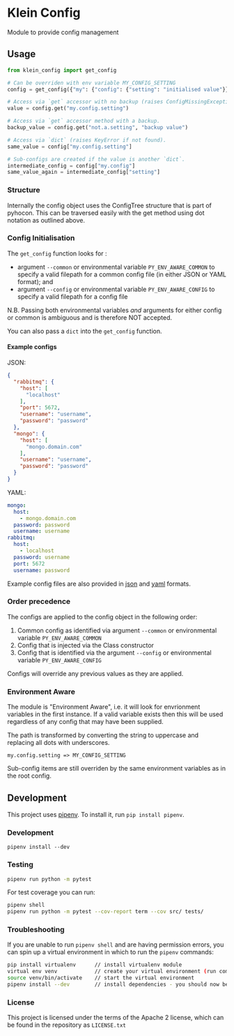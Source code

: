 # Klein Config

Module to provide config management

## Usage

```python
from klein_config import get_config

# Can be overriden with env variable MY_CONFIG_SETTING
config = get_config({"my": {"config": {"setting": "initialised value"}})

# Access via `get` accessor with no backup (raises ConfigMissingException if not found).
value = config.get("my.config.setting")

# Access via `get` accessor method with a backup.
backup_value = config.get("not.a.setting", "backup value")

# Access via `dict` (raises KeyError if not found).
same_value = config["my.config.setting"]

# Sub-configs are created if the value is another `dict`.
intermediate_config = config["my.config"]
same_value_again = intermediate_config["setting"]
```

### Structure
Internally the config object uses the ConfigTree structure that is part of pyhocon. This can be traversed easily with the get method using dot notation as outlined above.

### Config Initialisation
The `get_config` function looks for :
- argument `--common` or environmental variable `PY_ENV_AWARE_COMMON` to specify a valid filepath for a common config file (in either JSON or YAML format); and
- argument `--config` or environmental variable `PY_ENV_AWARE_CONFIG` to specify a valid filepath for a config file 


N.B. Passing both environmental variables _and_ arguments for either config or common is ambiguous and is therefore NOT accepted.

You can also pass a `dict` into the `get_config` function.

#### Example configs
JSON:
```json
{
  "rabbitmq": {
    "host": [
      "localhost"
    ],
    "port": 5672,
    "username": "username",
    "password": "password"
  },
  "mongo": {
    "host": [
      "mongo.domain.com"
    ],
    "username": "username",
    "password": "password"
  }
}
```
YAML:
```yaml
mongo:
  host:
    - mongo.domain.com
  password: password
  username: username
rabbitmq:
  host:
    - localhost
  password: username
  port: 5672
  username: password
```

Example config files are also provided in [json](example.config.json) and [yaml](example.config.yaml) formats.

### Order precedence
The configs are applied to the config object in the following order: 

1. Common config as identified via argument `--common` or environmental variable `PY_ENV_AWARE_COMMON`
2. Config that is injected via the Class constructor
3. Config that is identified via the argument `--config` or environmental variable `PY_ENV_AWARE_CONFIG`


Configs will override any previous values as they are applied.

### Environment Aware
The module is "Environment Aware", i.e. it will look for envrionment variables in the first instance. If a valid variable exists then this will be used regardless of any config that may have been supplied.

The path is transformed by converting the string to uppercase and replacing all dots with underscores.

```
my.config.setting => MY_CONFIG_SETTING
```

Sub-config items are still overriden by the same environment variables as in the root config.

## Development
This project uses [pipenv](https://github.com/pypa/pipenv). To install it, run `pip install pipenv`.

### Development
```
pipenv install --dev
```

### Testing
```bash
pipenv run python -m pytest
```
For test coverage you can run:
```bash
pipenv shell
pipenv run python -m pytest --cov-report term --cov src/ tests/
```

### Troubleshooting

If you are unable to run `pipenv shell` and are having permission errors, you can spin up a virtual environment in which to run 
the `pipenv` commands:

```bash
pip install virtualenv      // install virtualenv module
virtual env venv            // create your virtual environment (run command from project root directory)
source venv/bin/activate    // start the virtual environment
pipenv install --dev        // install dependencies - you should now be able to run the tests with the above commands
```


### License
This project is licensed under the terms of the Apache 2 license, which can be found in the repository as `LICENSE.txt`
